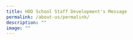 ```yaml
---
title: HOD School Staff Development's Message
permalink: /about-us/permalink/
description: ""
image: ""
---
```

